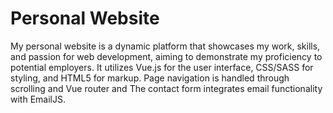 # Personal Website
My personal website is a dynamic platform that showcases my work, skills, and passion for web development, aiming to demonstrate my proficiency to potential employers. It utilizes Vue.js for the user interface, CSS/SASS for styling, and HTML5 for markup. Page navigation is handled through scrolling and Vue router and  The contact form integrates email functionality with EmailJS.
